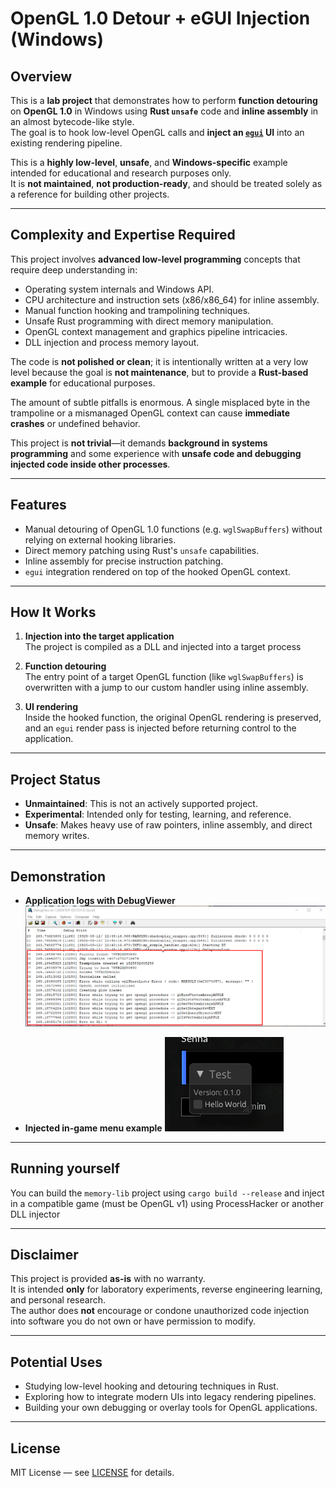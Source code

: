 # OpenGL 1.0 Detour + eGUI Injection (Windows)

## Overview

This is a **lab project** that demonstrates how to perform **function detouring** on **OpenGL 1.0** in Windows using **Rust `unsafe`** code and **inline assembly** in an almost bytecode-like style.  
The goal is to hook low-level OpenGL calls and **inject an [`egui`](https://github.com/emilk/egui) UI** into an existing rendering pipeline.

This is a **highly low-level**, **unsafe**, and **Windows-specific** example intended for educational and research purposes only.  
It is **not maintained**, **not production-ready**, and should be treated solely as a reference for building other projects.

---

## Complexity and Expertise Required

This project involves **advanced low-level programming** concepts that require deep understanding in:

- Operating system internals and Windows API.
- CPU architecture and instruction sets (x86/x86_64) for inline assembly.
- Manual function hooking and trampolining techniques.
- Unsafe Rust programming with direct memory manipulation.
- OpenGL context management and graphics pipeline intricacies.
- DLL injection and process memory layout.

The code is **not polished or clean**; it is intentionally written at a very low level because the goal is **not maintenance**, but to provide a **Rust-based example** for educational purposes.

The amount of subtle pitfalls is enormous. A single misplaced byte in the trampoline or a mismanaged OpenGL context can cause **immediate crashes** or undefined behavior.  

This project is **not trivial**—it demands **background in systems programming** and some experience with **unsafe code and debugging injected code inside other processes**.

---

## Features

- Manual detouring of OpenGL 1.0 functions (e.g. `wglSwapBuffers`) without relying on external hooking libraries.
- Direct memory patching using Rust's `unsafe` capabilities.
- Inline assembly for precise instruction patching.
- `egui` integration rendered on top of the hooked OpenGL context.

---

## How It Works

1. **Injection into the target application**  
   The project is compiled as a DLL and injected into a target process

2. **Function detouring**  
   The entry point of a target OpenGL function (like `wglSwapBuffers`) is overwritten with a jump to our custom handler using inline assembly.

3. **UI rendering**  
   Inside the hooked function, the original OpenGL rendering is preserved, and an `egui` render pass is injected before returning control to the application.

---


## Project Status

- **Unmaintained**: This is not an actively supported project.
- **Experimental**: Intended only for testing, learning, and reference.
- **Unsafe**: Makes heavy use of raw pointers, inline assembly, and direct memory writes.


---


## Demonstration

- **Application logs with DebugViewer**
![Viewing debug logs through debug viewer](assets/view-logs.png)

- **Injected in-game menu example**
![Injected example menu (with working input capture)](assets/injected-menu.png)


---

## Running yourself

You can build the `memory-lib` project using `cargo build --release` and inject in a compatible game (must be OpenGL v1) using ProcessHacker or another DLL injector

---

## Disclaimer

This project is provided **as-is** with no warranty.  
It is intended **only** for laboratory experiments, reverse engineering learning, and personal research.  
The author does **not** encourage or condone unauthorized code injection into software you do not own or have permission to modify.

---

## Potential Uses

- Studying low-level hooking and detouring techniques in Rust.
- Exploring how to integrate modern UIs into legacy rendering pipelines.
- Building your own debugging or overlay tools for OpenGL applications.

---

## License

MIT License — see [LICENSE](LICENSE) for details.
